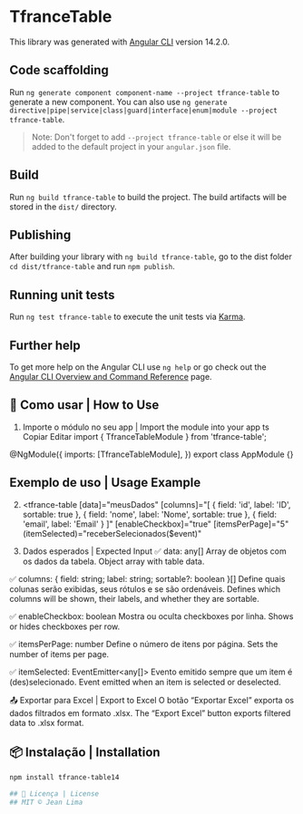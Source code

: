 # TfranceTable

This library was generated with [Angular CLI](https://github.com/angular/angular-cli) version 14.2.0.

## Code scaffolding

Run `ng generate component component-name --project tfrance-table` to generate a new component. You can also use `ng generate directive|pipe|service|class|guard|interface|enum|module --project tfrance-table`.
> Note: Don't forget to add `--project tfrance-table` or else it will be added to the default project in your `angular.json` file. 

## Build

Run `ng build tfrance-table` to build the project. The build artifacts will be stored in the `dist/` directory.

## Publishing

After building your library with `ng build tfrance-table`, go to the dist folder `cd dist/tfrance-table` and run `npm publish`.

## Running unit tests

Run `ng test tfrance-table` to execute the unit tests via [Karma](https://karma-runner.github.io).

## Further help

To get more help on the Angular CLI use `ng help` or go check out the [Angular CLI Overview and Command Reference](https://angular.io/cli) page.

## 🚀 Como usar | How to Use
1. Importe o módulo no seu app | Import the module into your app
ts
Copiar
Editar
import { TfranceTableModule } from 'tfrance-table';

@NgModule({
  imports: [TfranceTableModule],
})
export class AppModule {}

## Exemplo de uso | Usage Example
2. <tfrance-table
  [data]="meusDados"
  [columns]="[
    { field: 'id', label: 'ID', sortable: true },
    { field: 'nome', label: 'Nome', sortable: true },
    { field: 'email', label: 'Email' }
  ]"
  [enableCheckbox]="true"
  [itemsPerPage]="5"
  (itemSelected)="receberSelecionados($event)"
>
</tfrance-table>

3. Dados esperados | Expected Input
✅ data: any[]
Array de objetos com os dados da tabela.
Object array with table data.

✅ columns: { field: string; label: string; sortable?: boolean }[]
Define quais colunas serão exibidas, seus rótulos e se são ordenáveis.
Defines which columns will be shown, their labels, and whether they are sortable.

✅ enableCheckbox: boolean
Mostra ou oculta checkboxes por linha.
Shows or hides checkboxes per row.

✅ itemsPerPage: number
Define o número de itens por página.
Sets the number of items per page.

✅ itemSelected: EventEmitter<any[]>
Evento emitido sempre que um item é (des)selecionado.
Event emitted when an item is selected or deselected.

📤 Exportar para Excel | Export to Excel
O botão “Exportar Excel” exporta os dados filtrados em formato .xlsx.
The “Export Excel” button exports filtered data to .xlsx format.



## 📦 Instalação | Installation

```bash
npm install tfrance-table14

## 📄 Licença | License
## MIT © Jean Lima
